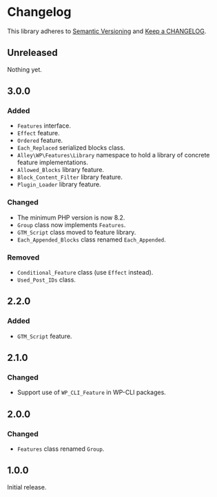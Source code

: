 # Changelog

This library adheres to [Semantic Versioning](https://semver.org/) and [Keep a CHANGELOG](https://keepachangelog.com/en/1.0.0/).

## Unreleased

Nothing yet.

## 3.0.0

### Added

- `Features` interface.
- `Effect` feature.
- `Ordered` feature.
- `Each_Replaced` serialized blocks class.
- `Alley\WP\Features\Library` namespace to hold a library of concrete feature implementations.
- `Allowed_Blocks` library feature.
- `Block_Content_Filter` library feature.
- `Plugin_Loader` library feature.

### Changed

- The minimum PHP version is now 8.2.
- `Group` class now implements `Features`.
- `GTM_Script` class moved to feature library.
- `Each_Appended_Blocks` class renamed `Each_Appended`.

### Removed

- `Conditional_Feature` class (use `Effect` instead).
- `Used_Post_IDs` class.

## 2.2.0

### Added

- `GTM_Script` feature.

## 2.1.0

### Changed

- Support use of `WP_CLI_Feature` in WP-CLI packages.

## 2.0.0

### Changed

- `Features` class renamed `Group`.

## 1.0.0

Initial release.
